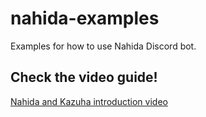 # nahida-examples
Examples for how to use Nahida Discord bot.

## Check the video guide!
[Nahida and Kazuha introduction video](https://youtu.be/6IfOAUxonBI)
